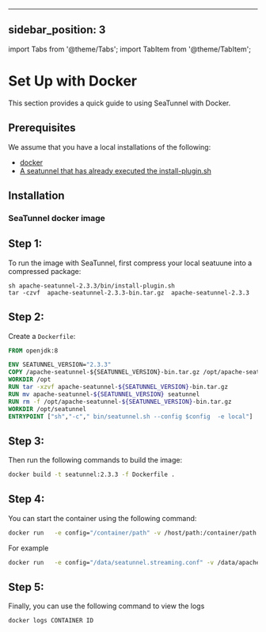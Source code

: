 ---

sidebar_position: 3
-------------------
import Tabs from '@theme/Tabs';
import TabItem from '@theme/TabItem';
# Set Up with Docker

This section provides a quick guide to using SeaTunnel with Docker.

## Prerequisites

We assume that you have a local installations of the following:
- [docker](https://docs.docker.com/)
- [A seatunnel that has already executed the install-plugin.sh](https://seatunnel.apache.org/docs/start-v2/locally/deployment/)

## Installation

### SeaTunnel docker image

## Step 1:
To run the image with SeaTunnel, first compress your local seatuune into a compressed package:
```shell
sh apache-seatunnel-2.3.3/bin/install-plugin.sh
tar -czvf  apache-seatunnel-2.3.3-bin.tar.gz  apache-seatunnel-2.3.3
```
## Step 2:
Create a `Dockerfile`:

```Dockerfile
FROM openjdk:8

ENV SEATUNNEL_VERSION="2.3.3"
COPY /apache-seatunnel-${SEATUNNEL_VERSION}-bin.tar.gz /opt/apache-seatunnel-${SEATUNNEL_VERSION}-bin.tar.gz
WORKDIR /opt
RUN tar -xzvf apache-seatunnel-${SEATUNNEL_VERSION}-bin.tar.gz
RUN mv apache-seatunnel-${SEATUNNEL_VERSION} seatunnel
RUN rm -f /opt/apache-seatunnel-${SEATUNNEL_VERSION}-bin.tar.gz
WORKDIR /opt/seatunnel
ENTRYPOINT ["sh","-c"," bin/seatunnel.sh --config $config  -e local"]

```
## Step 3:
Then run the following commands to build the image:

```bash
docker build -t seatunnel:2.3.3 -f Dockerfile .
```
## Step 4:
You can start the container using the following command:

```bash
docker run   -e config="/container/path" -v /host/path:/container/path -d seatunnel:2.3.3
```
For example

```bash
docker run   -e config="/data/seatunnel.streaming.conf" -v /data/apache-seatunnel-2.3.3/config/v2.streaming.conf.template:/data/seatunnel.streaming.conf  -d  seatunnel:test
```
## Step 5:
Finally, you can use the following command to view the logs

```bash
docker logs CONTAINER ID
```
